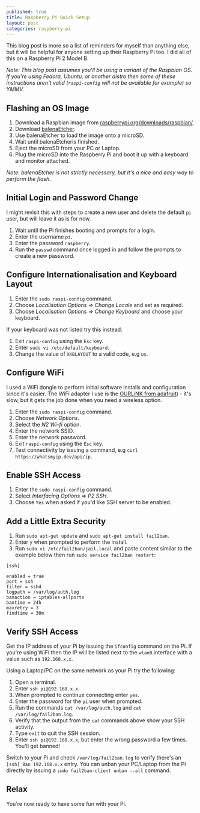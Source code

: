 ```yaml
---
published: true
title: Raspberry Pi Quick Setup
layout: post
categories: raspberry-pi
---
```


This blog post is more so a list of reminders for myself than anything else,
but it will be helpful for anyone setting up their Raspberry Pi too. I did all
of this on a Raspberry Pi 2 Model B.

_Note: This blog post assumes you'll be using a variant of the Raspbian OS. If
you're using Fedora, Ubuntu, or another distro then some of these instructions
aren't valid (`raspi-config` will not be available for example) so YMMV._

## Flashing an OS Image

1. Download a Raspbian image from [raspberrypi.org/downloads/raspbian/](https://www.raspberrypi.org/downloads/raspbian/).
1. Download [balenaEtcher](https://www.balena.io/etcher/).
1. Use balenaEtcher to load the image onto a microSD.
1. Wait until balenaEtcheris finished.
1. Eject the microSD from your PC or Laptop.
1. Plug the microSD into the Raspberry Pi and boot it up with a keyboard and
monitor attached.

_Note: balenaEtcher is not strictly necessary, but it's a nice and easy way to perform the flash._


## Initial Login and Password Change

I might revisit this with steps to create a new user and delete the default
`pi` user, but will leave it as is for now.

1. Wait until the Pi finishes booting and prompts for a login.
1. Enter the username `pi`.
1. Enter the password `raspberry`.
1. Run the `passwd` command once logged in and follow the prompts to create a new password.


## Configure Internationalisation and Keyboard Layout

1. Enter the `sudo raspi-config` command.
1. Choose _Localisation Options => Change Locale_ and set as required.
1. Choose _Localisation Options => Change Keyboard_ and choose your keyboard.

If your keyboard was not listed try this instead:

1. Exit `raspi-config` using the `Esc` key.
1. Enter `sudo vi /etc/default/keyboard`.
1. Change the value of `XKBLAYOUT` to a valid code, e.g `us`.

## Configure WiFi

I used a WiFi dongle to perform initial software installs and configuration
since it's easier. The WiFi adapter I use is the 
[OURLiNK from adafruit](https://www.adafruit.com/product/1012)) - it's slow,
but it gets the job done when you need a wireless option.

1. Enter the `sudo raspi-config` command.
1. Choose _Network Options_.
1. Select the _N2 Wi-fi_ option.
1. Enter the network SSID.
1. Enter the network password.
1. Exit `raspi-config` using the `Esc` key.
1. Test connectivity by issuing a command, e.g `curl https://whatsmyip.dev/api/ip`.

## Enable SSH Access

1. Enter the `sudo raspi-config` command.
1. Select _Interfacing Options => P2 SSH_.
1. Choose `Yes` when asked if you'd like SSH server to be enabled.

## Add a Little Extra Security

1. Run `sudo apt-get update` and `sudo apt-get install fail2ban`.
1. Enter `y` when prompted to perform the install.
1. Run `sudo vi /etc/fail2ban/jail.local` and paste content similar to the
example below then run `sudo service fail2ban restart`:

```
[ssh]

enabled = true
port = ssh
filter = sshd
logpath = /var/log/auth.log
banaction = iptables-allports
bantime = 24h
maxretry = 3
findtime = 30m
```

## Verify SSH Access

Get the IP address of your Pi by issuing the `ifconfig` command on the Pi. If
you're using WiFi then the IP  will be listed next to the `wlan0` interface
with a value such as `192.168.x.x`.

Using a Laptop/PC on the same network as your Pi try the following:

1. Open a terminal.
1. Enter `ssh pi@192.168.x.x`.
1. When prompted to continue connecting enter `yes`.
1. Enter the password for the `pi` user when prompted.
1. Run the commands `cat /var/log/auth.log` and `cat /var/log/fail2ban.log`.
1. Verify that the output from the `cat` commands above show your SSH activity.
1. Type `exit` to quit the SSH session.
1. Enter `ssh pi@192.168.x.x`, but enter the wrong password a few times. You'll get banned!

Switch to your Pi and check `/var/log/fail2ban.log` to verify there's an
`[ssh] Ban 192.168.x.x` entry. You can unban your PC/Laptop from the Pi
directly by issuing a `sudo fail2ban-client unban --all` command.

## Relax

You're now ready to have some fun with your Pi.